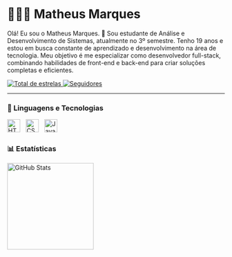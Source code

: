 # 👩🏻‍💻 Matheus Marques

Olá! Eu sou o Matheus Marques. 👋
Sou estudante de Análise e Desenvolvimento de Sistemas, atualmente no 3º semestre. Tenho 19 anos e estou em busca
constante de aprendizado e desenvolvimento na área de tecnologia. Meu objetivo é me especializar como desenvolvedor
full-stack, combinando habilidades de front-end e back-end para criar soluções completas e eficientes.

<p align="left">
    <a href="https://github.com/MatheusmarquessDEV?tab=repositories&sort=stargazers">
        <img alt="Total de estrelas" title="Total de estrelas GitHub"
            src="https://custom-icon-badges.demolab.com/github/stars/MatheusmarquessDEV?color=55960c&style=for-the-badge&labelColor=488207&logo=star&label=estrelas" />
    </a>
    <a href="https://github.com/MatheusmarquessDEV?tab=followers">
        <img alt="Seguidores" title="Me siga no GitHub"
            src="https://custom-icon-badges.demolab.com/github/followers/MatheusmarquessDEV?color=236ad3&labelColor=1155ba&style=for-the-badge&logo=github&label=Seguidores&logoColor=white" />
    </a>
</p>

---

### 🤖 Linguagens e Tecnologias

<img align="left" alt="HTML" title="HTML" width="30px" style="padding-right: 10px;"
    src="https://cdn.jsdelivr.net/gh/devicons/devicon@latest/icons/html5/html5-original.svg" />
    
<img align="left" alt="CSS" title="CSS" width="30px" style="padding-right: 10px;"
    src="https://cdn.jsdelivr.net/gh/devicons/devicon@latest/icons/css3/css3-original.svg" />
    
<img align="left" alt="JavaScript" title="JavaScript" width="30px" style="padding-right: 10px;"
    src="https://cdn.jsdelivr.net/gh/devicons/devicon@latest/icons/javascript/javascript-original.svg" />


<br />
<br />

### 📊 Estatísticas

<p>
  <img 
    align="left" 
    alt="GitHub Stats" 
    height="200" 
    style="padding-right: 11px;" 
    src="https://github-readme-stats.vercel.app/api?username=MatheusmarquessDEV&show_icons=true&theme=tokyonight&include_all_commits=true&locale=pt-br" 
  />
</p>
